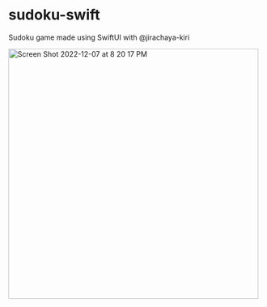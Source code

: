 # sudoku-swift
Sudoku game made using SwiftUI with @jirachaya-kiri


<img width="494" alt="Screen Shot 2022-12-07 at 8 20 17 PM" src="https://user-images.githubusercontent.com/91432012/206359765-a2c37875-cfc5-415e-b282-66ab61830513.png">

